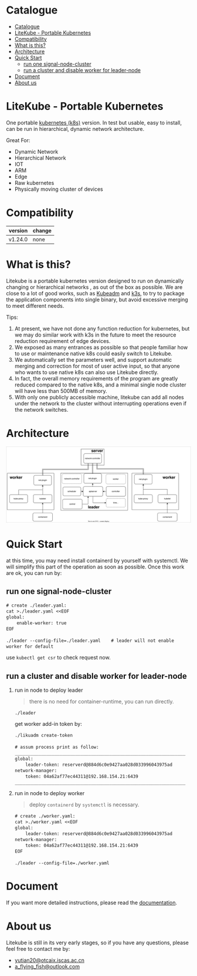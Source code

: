 
# Catalogue
- [Catalogue](#catalogue)
- [LiteKube - Portable Kubernetes](#litekube---portable-kubernetes)
- [Compatibility](#compatibility)
- [What is this?](#what-is-this)
- [Architecture](#architecture)
- [Quick Start](#quick-start)
  - [run one signal-node-cluster](#run-one-signal-node-cluster)
  - [run a cluster and disable worker for leader-node](#run-a-cluster-and-disable-worker-for-leader-node)
- [Document](#document)
- [About us](#about-us)
# LiteKube - Portable Kubernetes
One portable [kubernetes (k8s)](https://github.com/kubernetes/kubernetes) version. In test but usable, easy to install, can be run in hierarchical, dynamic network architecture. 

Great For:

- Dynamic Network
- Hierarchical Network
- IOT
- ARM
- Edge
- Raw kubernetes
- Physically moving cluster of devices

# Compatibility

| version | change |
| ------- | ------ |
| v1.24.0 | none   |

# What is this?

Litekube is a portable kubernetes version designed to run on dynamically changing or hierarchical networks , as out of the box as possible. We are close to a lot of good works, such as [Kubeadm](https://github.com/kubernetes/kubeadm) and [k3s](https://github.com/k3s-io/k3s), to try to package the application components into single binary, but avoid excessive merging to meet different needs. 

Tips:

1. At present, we have not done any function reduction for kubernetes, but we may do similar work with k3s in the future to meet the resource reduction requirement of edge devices.
2. We exposed as many entrances as possible so that people familiar how to use or maintenance native k8s could easily switch to Litekube.
3. We automatically set the parameters well, and support automatic merging and correction for most of user active input, so that anyone who wants to use native k8s can also use Litekube directly.
4. In fact, the overall memory requirements of the program are greatly reduced compared to the native k8s, and a minimal single node cluster will have less than 500MB of memory.
5. With only one publicly accessible machine, litekube can add all nodes under the network to the cluster without interrupting operations even if the network switches.

# Architecture

![architecture](docs/architecture/architecture.svg)

# Quick Start

at this time, you may need install containerd by yourself with systemctl. We will simplify this part of the operation as soon as possible. Once this work are ok, you can run by:

## run one signal-node-cluster

```shell
# create ./leader.yaml:
cat >./leader.yaml <<EOF
global:
    enable-worker: true
EOF

./leader --config-file=./leader.yaml	# leader will not enable worker for default
```

​use `kubectl get csr` to check request now.

## run a cluster and disable worker for leader-node

1. run in node to deploy leader
   > there is no need for container-runtime, you can run directly.
 
    ```shell
    ./leader
    ```

    get worker add-in token by:

    ```shell
    ./likuadm create-token

    # assum process print as follow:
    _________________________________________________________________
    global:
        leader-token: reserverd@884d6c0e9427aa028d033996043975ad
    network-manager:
        token: 04a62af77ec44311@192.168.154.21:6439
    _________________________________________________________________
    ```
    
2. run in node to deploy worker
   > deploy `containerd` by `systemctl` is necessary.
    
    ```shell
    # create ./worker.yaml:
    cat >./worker.yaml <<EOF
    global:
        leader-token: reserverd@884d6c0e9427aa028d033996043975ad
    network-manager:
        token: 04a62af77ec44311@192.168.154.21:6439
    EOF
    
    ./leader --config-file=./worker.yaml
    ```

# Document

If you want more detailed instructions, please read the [documentation](docs/Readme.md).

# About us

Litekube is still in its very early stages, so if you have any questions, please feel free to contact me by:
- yutian20@otcaix.iscas.ac.cn
- a_flying_fish@outlook.com
